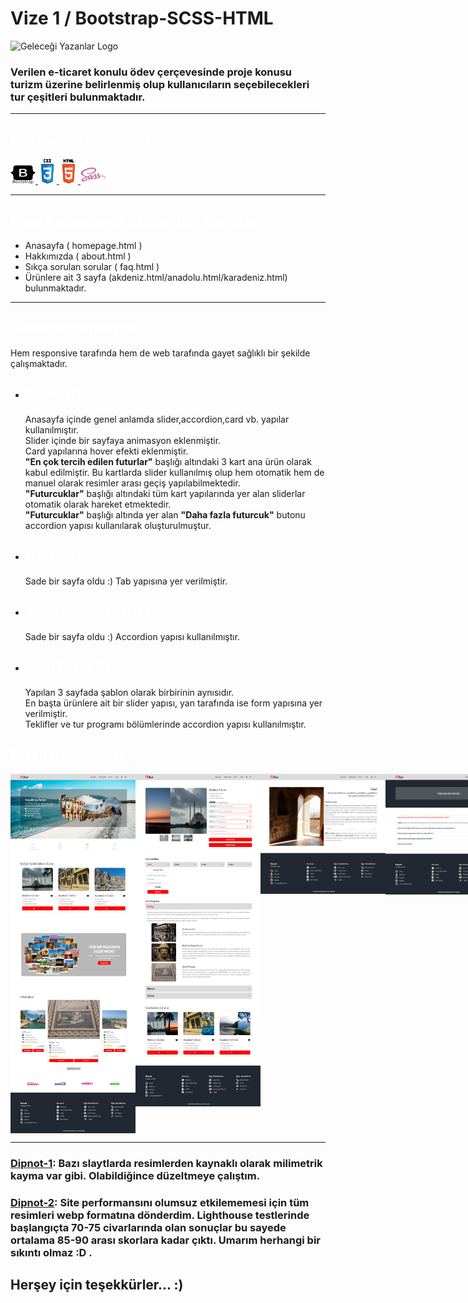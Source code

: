 # Vize 1 / Bootstrap-SCSS-HTML

![Geleceği Yazanlar Logo](https://gelecegiyazanlar.turkcell.com.tr/themes/custom/gyz/logo.svg)

 <h3>Verilen e-ticaret konulu ödev çerçevesinde proje konusu turizm üzerine belirlenmiş olup kullanıcıların seçebilecekleri tur çeşitleri bulunmaktadır. </h3>
 <hr>
 <h2 style="color:white">Kullanılan Teknolojiler</h2>
<p >  
<a  href="https://getbootstrap.com"  target="_blank"  rel="noreferrer"> 
 <img  src="https://raw.githubusercontent.com/devicons/devicon/master/icons/bootstrap/bootstrap-plain-wordmark.svg"  alt="bootstrap"  width="40"  height="30"/>  </a>  
 <a  href="https://www.w3schools.com/css/"  target="_blank"  rel="noreferrer">  <img  src="https://raw.githubusercontent.com/devicons/devicon/master/icons/css3/css3-original-wordmark.svg"  alt="css3"  width="30"  height="40"/>  </a> 
  <a  href="https://www.w3.org/html/"  target="_blank"  rel="noreferrer">  <img  src="https://raw.githubusercontent.com/devicons/devicon/master/icons/html5/html5-original-wordmark.svg"  alt="html5"  width="30"  height="40"/>  </a>  <a  href="https://sass-lang.com"  target="_blank"  rel="noreferrer">  <img  src="https://raw.githubusercontent.com/devicons/devicon/master/icons/sass/sass-original.svg"  alt="sass"  width="40"  height="30"/>  </a>  
  </p>
 <hr>
 <h2 style="color:white">Proje kapsamında oluşturulan sayfalar</h3>
 <ul>
    <li>
        Anasayfa ( homepage.html )
    </li>
    <li>
        Hakkımızda ( about.html )
    </li>
    <li>
        Sıkça sorulan sorular ( faq.html ) 
    </li>
    <li>
        Ürünlere ait 3  sayfa (akdeniz.html/anadolu.html/karadeniz.html) bulunmaktadır.
    </li>
 </ul>
 <hr>
 <h2 style="color:white">Genel bilgilendirme</h2>
 Hem responsive tarafında hem de web tarafında gayet sağlıklı bir şekilde çalışmaktadır.
 <ul>
    <li>
    <h3 style="font-size:20px;color:white"><strong>Anasayfa:</strong></h3>
       Anasayfa içinde genel anlamda slider,accordion,card vb. yapılar kullanılmıştır.
       <br>
       Slider içinde bir sayfaya animasyon eklenmiştir.
       <br>
       Card yapılarına hover efekti eklenmiştir.
       <br>
       <strong>"En çok tercih edilen futurlar"</strong> başlığı altındaki 3 kart ana ürün olarak kabul edilmiştir. Bu kartlarda slider kullanılmış olup hem otomatik hem de manuel olarak resimler arası geçiş yapılabilmektedir. 
       <br>
       <strong>"Futurcuklar"</strong> başlığı altındaki tüm kart yapılarında yer alan sliderlar otomatik olarak hareket etmektedir.
       <br>
       <strong>"Futurcuklar"</strong> başlığı altında yer alan <strong>"Daha fazla futurcuk"</strong> butonu accordion yapısı kullanılarak oluşturulmuştur.
    </li>
    <li>
    <h3 style="font-size:20px;color:white"><strong>Hakkımızda:</strong></h3>
        Sade bir sayfa oldu :)
        Tab yapısına yer verilmiştir.
    </li>
    <li>
    <h3 style="font-size:20px;color:white"><strong>Sıkça Sorulan Sorular:</strong></h3>
        Sade bir sayfa oldu :)
        Accordion yapısı kullanılmıştır.
    </li>
    <li>
    <h3 style="font-size:20px;color:white"><strong>Ürün Detay Sayfaları:</strong></h3>
        Yapılan 3 sayfada şablon olarak birbirinin aynısıdır.
        <br>
        En başta ürünlere ait bir slider yapısı, yan tarafında ise form yapısına yer verilmiştir. 
        <br>
        Teklifler ve tur programı bölümlerinde accordion yapısı kullanılmıştır.
    </li>
 </ul>
 <h2 style="color:white">Ekran Görüntüleri</h2>
<div style="display:flex;align-items:start">
 <img src="./Midterm1/screenshot/homepage.png" alt="homepage" width="200px">
 <img src="./Midterm1/screenshot/product.png" alt="homepage" width="200px">
 <img src="./Midterm1/screenshot/about.png" alt="homepage" width="200px">
<img src="./Midterm1/screenshot/faq.png" alt="homepage" width="200px">
</div>

 <hr>
<h3> <strong style="text-decoration:underline">Dipnot-1</strong>: Bazı slaytlarda resimlerden kaynaklı olarak milimetrik kayma var gibi. Olabildiğince düzeltmeye çalıştım.
</h3>
<h3> <strong style="text-decoration:underline">Dipnot-2</strong>: Site performansını olumsuz etkilememesi için tüm resimleri webp formatına dönderdim. Lighthouse testlerinde başlangıçta 70-75 civarlarında olan sonuçlar bu sayede ortalama 85-90 arası skorlara kadar çıktı. Umarım herhangi bir sıkıntı olmaz :D .
</h3>

## Herşey için teşekkürler... :)
